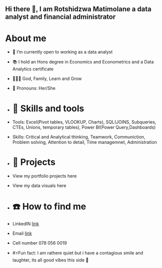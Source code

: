 ## Hi there 👋, I am Rotshidzwa Matimolane a data analyst and financial administrator

# About me 

- 🔭 I’m currently open to working as a data analyst
- 📚 I hold an Hons degree in Economics and Econometrics and a Data Analytics certificate
- 👨‍👧‍👦 God, Family, Learn and Grow
- 💄 Pronouns: Her/She

- # 🧰 Skills and tools

- Tools: Excel(Pivot tables, VLOOKUP, Charts), SQL(JOINS, Subqueries, CTEs, Unions, temporary tables), Power BI(Power Query,Dashboards)
- Skills: Critical and Analytical thinking, Teamwork, Communiction, Problem solving, Attention to detail, Time managemnet, Administration

- # 📁 Projects

- View my portfolio projects here 
- View my data visuals here

- # ☎️ How to find me 

- LinkedIN [link](https://www.linkedin.com/in/rotshidzwa-ramabulana-matimolane/)

- Email [link](rachelramabulana@gmail.com)
  
- Cell number 078 056 0019

- #⚡Fun fact: I am rathere quiet but i have a contagious smile and laughter, its all good vibes this side 💃

